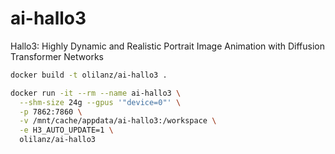 # ai-hallo3
Hallo3: Highly Dynamic and Realistic Portrait Image Animation with Diffusion Transformer Networks




```bash
docker build -t olilanz/ai-hallo3 .
```

```bash
docker run -it --rm --name ai-hallo3 \
  --shm-size 24g --gpus '"device=0"' \
  -p 7862:7860 \
  -v /mnt/cache/appdata/ai-hallo3:/workspace \
  -e H3_AUTO_UPDATE=1 \
  olilanz/ai-hallo3
```
